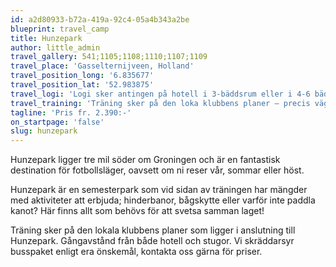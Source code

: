 ```yaml
---
id: a2d80933-b72a-419a-92c4-05a4b343a2be
blueprint: travel_camp
title: Hunzepark
author: little_admin
travel_gallery: 541;1105;1108;1110;1107;1109
travel_place: 'Gasselternijveen, Holland'
travel_position_long: '6.835677'
travel_position_lat: '52.983875'
travel_logi: 'Logi sker antingen på hotell i 3-bäddsrum eller i 4-6 bäddsstugor inkl. dusch/WC. Vad passar er bäst?'
travel_training: 'Träning sker på den loka klubbens planer – precis vägg i vägg med ert boende – gångavstånd!'
tagline: 'Pris fr. 2.390:-'
on_startpage: 'false'
slug: hunzepark
---
```

<p>Hunzepark ligger tre mil söder om Groningen och är en fantastisk destination för fotbollsläger, oavsett om ni reser vår, sommar eller höst.</p>
<p>Hunzepark är en semesterpark som vid sidan av träningen har mängder med aktiviteter att erbjuda; hinderbanor, bågskytte eller varför inte paddla kanot? Här finns allt som behövs för att svetsa samman laget!</p>
<p>Träning sker på den lokala klubbens planer som ligger i anslutning till Hunzepark. Gångavstånd från både hotell och stugor. Vi skräddarsyr busspaket enligt era önskemål, kontakta oss gärna för priser.</p>
